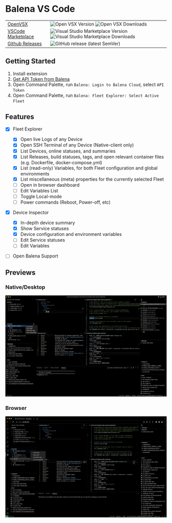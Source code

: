 # Balena VS Code
| | |
|-------------|--------|
| [OpenVSX](https://open-vsx.org/extension/kalebpace/balena-vscode)     | ![Open VSX Version](https://img.shields.io/open-vsx/v/kalebpace/balena-vscode?color=white) ![Open VSX Downloads](https://img.shields.io/open-vsx/dt/kalebpace/balena-vscode?color=white&logo=OpenVSX) |
| [VSCode Marketplace](https://marketplace.visualstudio.com/items?itemName=kalebpace.balena-vscode)     |  ![Visual Studio Marketplace Version](https://img.shields.io/visual-studio-marketplace/v/kalebpace.balena-vscode?color=white) ![Visual Studio Marketplace Downloads](https://img.shields.io/visual-studio-marketplace/d/kalebpace.balena-vscode?color=white) | 
| [Github Releases](https://github.com/balena-vscode/balena-vscode/releases) | ![GitHub release (latest SemVer)](https://img.shields.io/github/v/release/balena-vscode/balena-vscode?color=white&display_name=tag&sort=semver) |

## Getting Started
1. Install extension
2. [Get API Token from Balena](https://docs.balena.io/learn/manage/account/#api-keys)
2. Open Command Palette, run `Balena: Login to Balena Cloud`, select `API Token`
3. Open Command Palette, run `Balena: Fleet Explorer: Select Active Fleet`

## Features
- [x] Fleet Explorer
    - [x] Open live Logs of any Device
    - [x] Open SSH Terminal of any Device (Native-client only)
    - [x] List Devices, online statuses, and summaries
    - [x] List Releases, build statuses, tags, and open relevant container files (e.g. Dockerfile, docker-compose.yml)
    - [x] List (read-only) Variables, for both Fleet configuration and global environments
    - [x] List miscellaneous (meta) properties for the currently selected Fleet
    - [ ] Open in browser dashboard
    - [ ] Edit Variables List
    - [ ] Toggle Local-mode
    - [ ] Power commands (Reboot, Power-off, etc)
- [x] Device Inspector
    - [x] In-depth device summary
    - [x] Show Service statuses
    - [x] Device configuration and environment variables
    - [ ] Edit Service statuses
    - [ ] Edit Variables
- [ ] Open Balena Support


## Previews
### Native/Desktop
![Desktop Preview](assets/native-preview.png)

### Browser
![Browser Preview](assets/browser-preview.png)